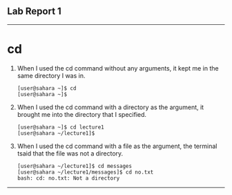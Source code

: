 ## Lab Report 1
---
# cd
1. When I used the cd command without any arguments, it kept me in the same directory I was in.
   ```
   [user@sahara ~]$ cd
   [user@sahara ~]$
   ```
2. When I used the cd command with a directory as the argument, it brought me into the directory that I specified.
   ```
   [user@sahara ~]$ cd lecture1
   [user@sahara ~/lecture1]$
   ```
3. When I used the cd command with a file as the argument, the terminal tsaid that the file was not a directory.
   ```
   [user@sahara ~/lecture1]$ cd messages
   [user@sahara ~/lecture1/messages]$ cd no.txt
   bash: cd: no.txt: Not a directory
   ```
---
